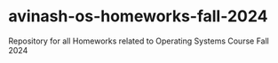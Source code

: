 # avinash-os-homeworks-fall-2024
Repository for all Homeworks related to Operating Systems Course Fall 2024
